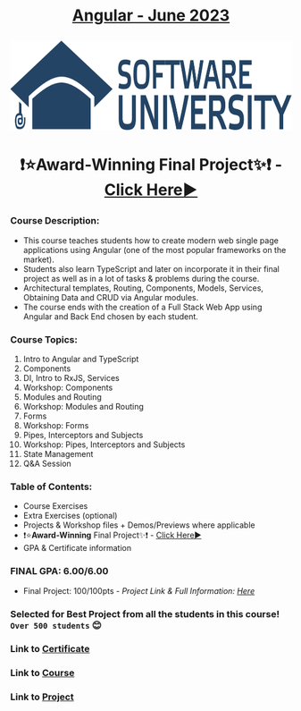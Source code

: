 <html>
<body>

# <p align="center"><a href="https://softuni.bg/trainings/4112/angular-june-2023"> Angular - June 2023 </a><p>

<a href="https://softuni.bg/">
<img src="https://raw.githubusercontent.com/mirokrastanov/Software-Engineering-SoftUni/main/miscellaneous/softuni-banner.png" alt="softuni-banner" width="1218" height="160">
</a>

</body>
</html>

# <p align="center"> ❗⭐Award-Winning Final Project✨❗ - <a href="https://github.com/mirokrastanov/NBA-Dashboard">Click Here▶️</a></p>

### Course Description:
- This course teaches students how to create modern web single page applications using Angular (one of the most popular frameworks on the market).
- Students also learn TypeScript and later on incorporate it in their final project as well as in a lot of tasks & problems during the  course.
- Architectural templates, Routing, Components, Models, Services, Obtaining Data and CRUD via Angular modules.
- The course ends with the creation of a Full Stack Web App using Angular and Back End chosen by each student.

### Course Topics:
1. Intro to Angular and TypeScript
2. Components
3. DI, Intro to RxJS, Services
4. Workshop: Components
5. Modules and Routing
6. Workshop: Modules and Routing
7. Forms
8. Workshop: Forms
9. Pipes, Interceptors and Subjects
10. Workshop: Pipes, Interceptors and Subjects
11. State Management
12. Q&A Session

### Table of Contents:
- Course Exercises
- Extra Exercises (optional)
- Projects & Workshop files + Demos/Previews where applicable
- ❗⭐**Award-Winning** Final Project✨❗ - <a href="https://github.com/mirokrastanov/NBA-Dashboard">Click Here▶️</a>
- GPA & Certificate information

### FINAL GPA: 6.00/6.00 
- Final Project: 100/100pts <i> - Project Link & Full Information: <a href="https://github.com/mirokrastanov/NBA-Dashboard">Here</a></i>
### Selected for Best Project from all the students in this course! `Over 500 students` 😊

### Link to <a href="https://softuni.bg/Certificates/Details/182923/5a7e06bb">Certificate</a>
### Link to <a href="https://softuni.bg/trainings/4112/angular-june-2023">Course</a>
### Link to <a href="https://github.com/mirokrastanov/NBA-Dashboard">Project</a>

